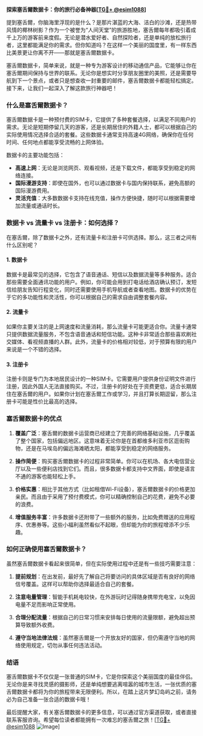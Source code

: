 **探索塞舌爾数据卡：你的旅行必备神器[[TG💪+ @esim1088](https://t.me/s/esim1088)]**

提到塞舌爾，你脑海里浮现的是什么？是那片湛蓝的大海、洁白的沙滩，还是热带风情的椰林树影？作为一个被誉为“人间天堂”的旅游胜地，塞舌爾每年都吸引着成千上万的游客前来度假。无论是潜水爱好者、自然探险者，还是单纯的放松旅行者，这里都能满足你的需求。但你知道吗？在这样一个美丽的国度里，有一样东西比美景更让你离不开——那就是塞舌爾数据卡。

塞舌爾数据卡，简单来说，就是一种专为游客设计的移动通信产品，它能够让你在塞舌爾期间保持与世界的联系。无论你是想实时分享朋友圈里的美照，还是需要导航到下一个景点，或者只是想查收一封重要的邮件，塞舌爾数据卡都能轻松搞定。接下来，让我们一起深入了解这款旅行神器吧！

### **什么是塞舌爾数据卡？**

塞舌爾数据卡是一种预付费的SIM卡，它提供了多种套餐选择，以满足不同用户的需求。无论是短期停留几天的游客，还是长期居住的外籍人士，都可以根据自己的实际使用情况选择合适的套餐。这些数据卡通常支持高速4G网络，确保你在任何时间、任何地点都能享受流畅的上网体验。

数据卡的主要功能包括：

- **高速上网**：无论是浏览网页、观看视频，还是下载文件，都能享受到稳定的网络连接。
- **国际漫游支持**：即使在国外，也可以通过数据卡与国内保持联系，避免高额的国际漫游费用。
- **灵活充值**：大多数数据卡支持在线充值，操作方便快捷，随时可以根据需要增加流量或通话时长。

### **数据卡 vs 流量卡 vs 注册卡：如何选择？**

在塞舌爾，除了数据卡之外，还有流量卡和注册卡可供选择。那么，这三者之间有什么区别呢？

#### **1. 数据卡**
数据卡是最常见的选择，它包含了语音通话、短信以及数据流量等多种服务。适合那些需要全面通讯功能的用户。例如，你可能会用到打电话给酒店确认预订，发短信给朋友告知行程变化，同时还需要使用手机导航或者查看地图。数据卡的优势在于它的多功能性和灵活性，你可以根据自己的需求自由调整套餐内容。

#### **2. 流量卡**
如果你主要关注的是上网速度和流量消耗，那么流量卡可能更适合你。流量卡通常只提供数据流量服务，不包含语音通话和短信功能。这种卡非常适合那些喜欢刷社交媒体、看视频直播的人群。此外，流量卡的价格相对较低，对于预算有限的用户来说是一个不错的选择。

#### **3. 注册卡**
注册卡则是专门为本地居民设计的一种SIM卡。它需要用户提供身份证明文件进行注册，因此外国人无法直接购买。不过，注册卡的好处在于资费更低，适合长期居住在塞舌爾的用户。如果你计划在塞舌爾工作或学习，并且打算长期逗留，那么注册卡可能是性价比最高的选择。

### **塞舌爾数据卡的优点**

1. **覆盖广泛**：塞舌爾的数据卡运营商已经建立了完善的网络基础设施，几乎覆盖了整个国家，包括偏远地区。这意味着无论你是在首都维多利亚市区逛街购物，还是在马埃岛的偏远海滩晒太阳，都能享受到稳定的网络服务。

2. **操作简便**：购买塞舌爾数据卡的过程非常简单。你可以在机场、各大电信营业厅以及一些便利店找到它们。而且，很多数据卡都支持中文界面，即使是语言不通的游客也能轻松上手。

3. **价格实惠**：相比于其他方式（比如租借Wi-Fi设备），塞舌爾数据卡的价格更加亲民。而且由于采用了预付费模式，你可以精确控制自己的花费，避免不必要的浪费。

4. **增值服务丰富**：许多数据卡还附带了一些额外的服务，比如免费赠送的应用程序、优惠券等。这些小福利虽然看似不起眼，但却能为你的旅程增添不少乐趣。

### **如何正确使用塞舌爾数据卡？**

虽然塞舌爾数据卡看起来很简单，但在实际使用过程中还是有一些技巧需要注意：

1. **提前规划**：在出发前，最好先了解自己将要访问的具体区域是否有良好的网络信号覆盖。这样可以帮助你选择最适合自己的套餐。

2. **注意电量管理**：智能手机耗电较快，在外游玩时记得随身携带充电宝，以免因电量不足而影响正常使用。

3. **合理分配流量**：根据自己的日常习惯来安排每日使用的流量限额，避免超出预算导致额外收费。

4. **遵守当地法律法规**：虽然塞舌爾是一个开放友好的国家，但仍需遵守当地的网络使用规定，切勿从事任何违法活动。

### **结语**

塞舌爾数据卡不仅仅是一张普通的SIM卡，它是你探索这个美丽国度的最佳伴侣。无论你是来寻找灵感的摄影师，还是单纯想要逃离喧嚣的城市生活，一张优质的塞舌爾数据卡都将为你的旅程带来无限便利。所以，在踏上这片梦幻岛屿之前，请务必为自己准备一张合适的数据卡哦！

最后提醒大家，有关塞舌爾数据卡的更多信息，可以通过官方渠道获取，或者直接联系客服咨询。希望每位读者都能拥有一次难忘的塞舌爾之旅！[[TG💪+ @esim1088](https://t.me/s/esim1088) ![Image](https://i.postimg.cc/4NQfJmqS/Snipaste-2025-05-13-00-14-12.png)]